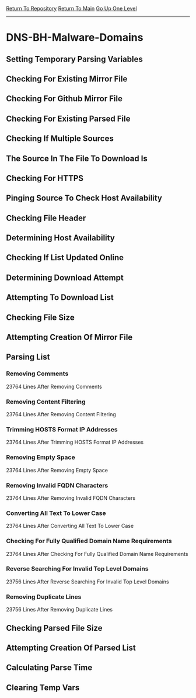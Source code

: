 [Return To Repository](https://github.com/deathbybandaid/piholeparser/)
[Return To Main](https://github.com/deathbybandaid/piholeparser/blob/master/RecentRunLogs/Mainlog.md)
[Go Up One Level](https://github.com/deathbybandaid/piholeparser/blob/master/RecentRunLogs/TopLevelScripts/30-Processing-External-Blacklists.md)
____________________________________
# DNS-BH-Malware-Domains
## Setting Temporary Parsing Variables
## Checking For Existing Mirror File
## Checking For Github Mirror File
## Checking For Existing Parsed File
## Checking If Multiple Sources
## The Source In The File To Download Is
## Checking For HTTPS
## Pinging Source To Check Host Availability
## Checking File Header
## Determining Host Availability
## Checking If List Updated Online
## Determining Download Attempt
## Attempting To Download List
## Checking File Size
## Attempting Creation Of Mirror File
## Parsing List
### Removing Comments
23764 Lines After Removing Comments
### Removing Content Filtering
23764 Lines After Removing Content Filtering
### Trimming HOSTS Format IP Addresses
23764 Lines After Trimming HOSTS Format IP Addresses
### Removing Empty Space
23764 Lines After Removing Empty Space
### Removing Invalid FQDN Characters
23764 Lines After Removing Invalid FQDN Characters
### Converting All Text To Lower Case
23764 Lines After Converting All Text To Lower Case
### Checking For Fully Qualified Domain Name Requirements
23764 Lines After Checking For Fully Qualified Domain Name Requirements
### Reverse Searching For Invalid Top Level Domains
23756 Lines After Reverse Searching For Invalid Top Level Domains
### Removing Duplicate Lines
23756 Lines After Removing Duplicate Lines
## Checking Parsed File Size
## Attempting Creation Of Parsed List
## Calculating Parse Time
## Clearing Temp Vars
